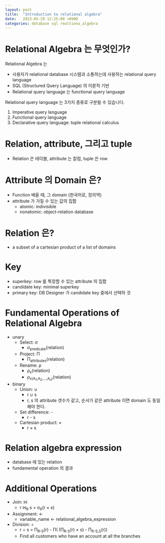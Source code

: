 ```yaml
---
layout: post
title:  "Introduction to relational algebra"
date:   2023-05-29 12:25:00 +0900
categories: database sql realtiona_algebra
---
```


# Relational Algebra 는 무엇인가?

Relational Algebra 는 
* 사용자가 relational database 시스템과 소통하는데 사용하는 relational query language
* SQL (Structured Query Language) 의 이론적 기반
* Relational query language 는 functional query language

Relational query language 는 3가지 종류로 구분될 수 있습니다. 

1. Imperative query language
2. Functional query language
3. Declarative query language: tuple relational calculus

# Relation, attribute, 그리고 tuple

* Relation 은 테이블, attribute 는 칼럼, tuple 은 row

# Attribute 의 Domain 은?

* Function 배울 때, 그 domain (한국어로, 정의역)
* attribute 가 가질 수 있는 값의 집합
  - atomic: indivisible
  - nonatomic: object-relation database

# Relation 은?
* a subset of a cartesian product of a list of domains


# Key
* superkey: row 를 특정할 수 있는 attribute 의 집합
* candidate key: minimal superkey
* primary key: DB Designer 가 candidate key 중에서 선택하 것

# Fundamental Operations of Relational Algebra

* unary
  - Select: &sigma;
    - &sigma;<sub>predicate</sub>(relation)
  - Project: &Pi;
    - &Pi;<sub>attributes</sub>(relation)
  - Rename: &rho;
    - &rho;<sub>x</sub>(relation)
    - &rho;<sub>x(A<sub>1</sub>,A<sub>2</sub>,...,A<sub>n</sub>)</sub>(relation)
* binary
  - Union: &cup;
    - r &cup; s
    - r, s 의 attribute 갯수가 같고, 순서가 같은 attribute 이면 domain 도 동일해야 한다.
  - Set difference: - 
    - r - s
  - Cartesian product: &times;
    - r &times; s
 
# Relation algebra expression
* database 에 있는 relation
* fundamental operation 의 결과

# Additional Operations

* Join: &#10781;
  - r &#10781;<sub>&theta;</sub> s = &sigma;<sub>&theta;</sub>(r &times; s)
* Assignment: &#8592;
  - variable_name &leftarrow; relational_algebra_expression
* Division: &#247;
  - r &#247; s = &Pi;<sub>R-S</sub>(r) - &Pi;( (&Pi;<sub>R-S</sub>(r) &times; s) - &Pi;<sub>R-S,S</sub>(r))
  - Find all customers who have an account at all the branches


